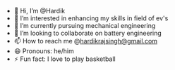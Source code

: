 - 👋 Hi, I’m @Hardik
- 👀 I’m interested in enhancing my skills in field of ev's
- 🌱 I’m currently pursuing mechanical engineering
- 💞️ I’m looking to collaborate on battery engineering
- 📫 How to reach me @hardikrajsingh@gmail.com
- 😄 Pronouns: he/him
- ⚡ Fun fact: I love to play basketball

<!---
Hardik296/Hardik296 is a ✨ special ✨ repository because its `README.md` (this file) appears on your GitHub profile.
You can click the Preview link to take a look at your changes.
--->
